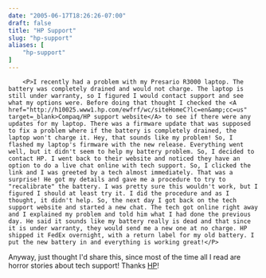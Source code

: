 ```yaml
---
date: "2005-06-17T18:26:26-07:00"
draft: false
title: "HP Support"
slug: "hp-support"
aliases: [
	"hp-support"
]
---
```


        <P>I recently had a problem with my Presario R3000 laptop. The battery was completely drained and would not charge. The laptop is still under warranty, so I figured I would contact support and see what my options were. Before doing that thought I checked the <A href="http://h10025.www1.hp.com/ewfrf/wc/siteHomeC?lc=en&amp;cc=us" target=_blank>Compaq/HP support website</A> to see if there were any updates for my laptop. There was a firmware update that was supposed to fix a problem where if the battery is completely drained, the laptop won't charge it. Hey, that sounds like my problem! So, I flashed my laptop's firmware with the new release. Everything went well, but it didn't seem to help my battery problem. So, I decided to contact HP. I went back to their website and noticed they have an option to do a live chat online with tech support. So, I clicked the link and I was greeted by a tech almost immediately. That was a surprise! He got my details and gave me a procedure to try to "recalibrate" the battery. I was pretty sure this wouldn't work, but I figured I should at least try it. I did the procedure and as I thought, it didn't help. So, the next day I got back on the tech support website and started a new chat. The tech got online right away and I explained my problem and told him what I had done the previous day. He said it sounds like my battery really is dead and that since it is under warranty, they would send me a new one at no charge. HP shipped it FedEx overnight, with a return label for my old battery. I put the new battery in and everything is working great!</P>
<P>Anyway, just thought I'd share this, since most of the time all I read are horror stories about tech support! Thanks <A href="http://www.hp.com/" target=_blank>HP</A>!</P>
      